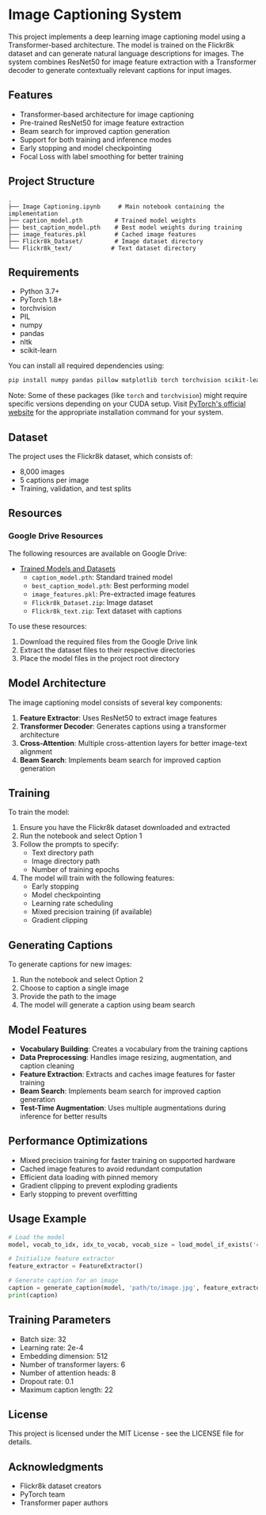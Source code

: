 # Image Captioning System

This project implements a deep learning image captioning model using a Transformer-based architecture. The model is trained on the Flickr8k dataset and can generate natural language descriptions for images.
The system combines ResNet50 for image feature extraction with a Transformer decoder to generate contextually relevant captions for input images.

## Features

- Transformer-based architecture for image captioning
- Pre-trained ResNet50 for image feature extraction
- Beam search for improved caption generation
- Support for both training and inference modes
- Early stopping and model checkpointing
- Focal Loss with label smoothing for better training

## Project Structure

```
.
├── Image Captioning.ipynb     # Main notebook containing the implementation
├── caption_model.pth         # Trained model weights
├── best_caption_model.pth    # Best model weights during training
├── image_features.pkl        # Cached image features
├── Flickr8k_Dataset/         # Image dataset directory
└── Flickr8k_text/           # Text dataset directory
```

## Requirements

- Python 3.7+
- PyTorch 1.8+
- torchvision
- PIL
- numpy
- pandas
- nltk
- scikit-learn

You can install all required dependencies using:
```bash
pip install numpy pandas pillow matplotlib torch torchvision scikit-learn nltk
```

Note: Some of these packages (like `torch` and `torchvision`) might require specific versions depending on your CUDA setup. Visit [PyTorch's official website](https://pytorch.org/get-started/locally/) for the appropriate installation command for your system.

## Dataset

The project uses the Flickr8k dataset, which consists of:
- 8,000 images
- 5 captions per image
- Training, validation, and test splits

## Resources

### Google Drive Resources
The following resources are available on Google Drive:
- [Trained Models and Datasets](YOUR_GOOGLE_DRIVE_LINK_HERE)
  - `caption_model.pth`: Standard trained model
  - `best_caption_model.pth`: Best performing model
  - `image_features.pkl`: Pre-extracted image features
  - `Flickr8k_Dataset.zip`: Image dataset
  - `Flickr8k_text.zip`: Text dataset with captions

To use these resources:
1. Download the required files from the Google Drive link
2. Extract the dataset files to their respective directories
3. Place the model files in the project root directory


## Model Architecture

The image captioning model consists of several key components:

1. **Feature Extractor**: Uses ResNet50 to extract image features
2. **Transformer Decoder**: Generates captions using a transformer architecture
3. **Cross-Attention**: Multiple cross-attention layers for better image-text alignment
4. **Beam Search**: Implements beam search for improved caption generation

## Training

To train the model:

1. Ensure you have the Flickr8k dataset downloaded and extracted
2. Run the notebook and select Option 1
3. Follow the prompts to specify:
   - Text directory path
   - Image directory path
   - Number of training epochs
4. The model will train with the following features:
   - Early stopping
   - Model checkpointing
   - Learning rate scheduling
   - Mixed precision training (if available)
   - Gradient clipping

## Generating Captions

To generate captions for new images:

1. Run the notebook and select Option 2
2. Choose to caption a single image
3. Provide the path to the image
4. The model will generate a caption using beam search

## Model Features

- **Vocabulary Building**: Creates a vocabulary from the training captions
- **Data Preprocessing**: Handles image resizing, augmentation, and caption cleaning
- **Feature Extraction**: Extracts and caches image features for faster training
- **Beam Search**: Implements beam search for improved caption generation
- **Test-Time Augmentation**: Uses multiple augmentations during inference for better results

## Performance Optimizations

- Mixed precision training for faster training on supported hardware
- Cached image features to avoid redundant computation
- Efficient data loading with pinned memory
- Gradient clipping to prevent exploding gradients
- Early stopping to prevent overfitting

## Usage Example

```python
# Load the model
model, vocab_to_idx, idx_to_vocab, vocab_size = load_model_if_exists('caption_model.pth')

# Initialize feature extractor
feature_extractor = FeatureExtractor()

# Generate caption for an image
caption = generate_caption(model, 'path/to/image.jpg', feature_extractor, idx_to_vocab)
print(caption)
```

## Training Parameters

- Batch size: 32
- Learning rate: 2e-4
- Embedding dimension: 512
- Number of transformer layers: 6
- Number of attention heads: 8
- Dropout rate: 0.1
- Maximum caption length: 22

## License

This project is licensed under the MIT License - see the LICENSE file for details.

## Acknowledgments

- Flickr8k dataset creators
- PyTorch team
- Transformer paper authors 
